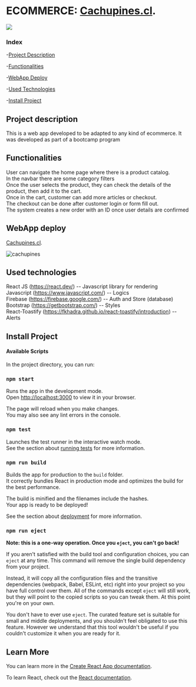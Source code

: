 # ECOMMERCE: [Cachupines.cl](https://fanciful-dasik-8b5fb8.netlify.app/).

<p align="left">
   <img src="https://img.shields.io/badge/STATUS-FINISHED-green">
   </p>

### Index
-[Project Description](#project-description)

-[Functionalities](#functionalities)

-[WebApp Deploy](#webApp-deploy)

-[Used Technologies](#used-technologies)

-[Install Project](#install-project)


## Project description

This is a web app developed to be adapted to any kind of ecommerce.
It was developed as part of a bootcamp program


## Functionalities
User can navigate the home page where there is a product catalog. <br/> In the navbar there are some category filters <br/> Once the user selects the product, they can check the details of the product, then add it to the cart. <br/> Once in the cart, customer can add more articles or checkout. <br/> The checkout can be done after customer login or form fill out. <br/> The system creates a new order with an ID once user details are confirmed

## WebApp deploy

[Cachupines.cl](https://fanciful-dasik-8b5fb8.netlify.app/).

![cachupines](https://firebasestorage.googleapis.com/v0/b/ecommerce-cachupines.appspot.com/o/cachupines1.png?alt=media&token=6b94ec4c-ce30-4f8b-9d3f-4b8e4da10af5)

## Used technologies

React JS (https://react.dev/) -- Javascript library for rendering <br/>
Javascript (https://www.javascript.com/) -- Logics <br/>
Firebase (https://firebase.google.com/) -- Auth and Store (database)<br/>
Bootstrap (https://getbootstrap.com/) -- Styles<br/>
React-Toastify (https://fkhadra.github.io/react-toastify/introduction) -- Alerts<br/>


## Install Project

#### Available Scripts

In the project directory, you can run:

### `npm start`

Runs the app in the development mode.\
Open [http://localhost:3000](http://localhost:3000) to view it in your browser.

The page will reload when you make changes.\
You may also see any lint errors in the console.

### `npm test`

Launches the test runner in the interactive watch mode.\
See the section about [running tests](https://facebook.github.io/create-react-app/docs/running-tests) for more information.

### `npm run build`

Builds the app for production to the `build` folder.\
It correctly bundles React in production mode and optimizes the build for the best performance.

The build is minified and the filenames include the hashes.\
Your app is ready to be deployed!

See the section about [deployment](https://facebook.github.io/create-react-app/docs/deployment) for more information.

### `npm run eject`

**Note: this is a one-way operation. Once you `eject`, you can't go back!**

If you aren't satisfied with the build tool and configuration choices, you can `eject` at any time. This command will remove the single build dependency from your project.

Instead, it will copy all the configuration files and the transitive dependencies (webpack, Babel, ESLint, etc) right into your project so you have full control over them. All of the commands except `eject` will still work, but they will point to the copied scripts so you can tweak them. At this point you're on your own.

You don't have to ever use `eject`. The curated feature set is suitable for small and middle deployments, and you shouldn't feel obligated to use this feature. However we understand that this tool wouldn't be useful if you couldn't customize it when you are ready for it.

## Learn More

You can learn more in the [Create React App documentation](https://facebook.github.io/create-react-app/docs/getting-started).

To learn React, check out the [React documentation](https://reactjs.org/).

